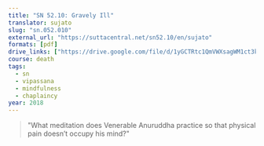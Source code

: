 ```yaml
---
title: "SN 52.10: Gravely Ill"
translator: sujato
slug: "sn.052.010"
external_url: "https://suttacentral.net/sn52.10/en/sujato"
formats: [pdf]
drive_links: ["https://drive.google.com/file/d/1yGCTRtc1QmVWXsagWM1ct3kICQoVvhts"]
course: death
tags:
  - sn
  - vipassana
  - mindfulness
  - chaplaincy
year: 2018
---
```


> "What meditation does Venerable Anuruddha practice so that physical pain doesn’t occupy his mind?"
